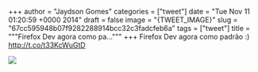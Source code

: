 
+++
author = "Jaydson Gomes"
categories = ["tweet"]
date = "Tue Nov 11 01:20:59 +0000 2014"
draft = false
image = "{TWEET_IMAGE}"
slug = "67cc595948b07f9282288914bcc32c3fadcfeb6a"
tags = ["tweet"]
title = """Firefox Dev agora como pa..."""
+++
Firefox Dev agora como padrão :) http://t.co/t33KcWuGtD

![](/images/tweet-media/531979872567300096-B2H418nCAAAMB48.png)
